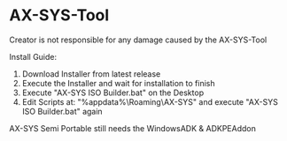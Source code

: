 # AX-SYS-Tool
Creator is not responsible for any damage caused by the AX-SYS-Tool


Install Guide:
1. Download Installer from latest release
2. Execute the Installer and wait for installation to finish
3. Execute "AX-SYS ISO Builder.bat" on the Desktop
4. Edit Scripts at: "%appdata%\Roaming\AX-SYS\" and execute "AX-SYS ISO Builder.bat" again


AX-SYS Semi Portable still needs the WindowsADK & ADKPEAddon

